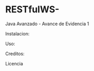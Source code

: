 # RESTfulWS-
Java Avanzado - Avance de Evidencia 1


Instalacion:



Uso:



Creditos:



Licencia




